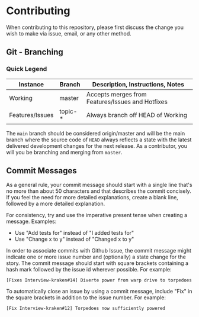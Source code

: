 # Contributing

When contributing to this repository, please first discuss the change you wish to make via issue, email, or any other method.

## Git - Branching

### Quick Legend

<table>
  <thead>
    <tr>
      <th>Instance</th>
      <th>Branch</th>
      <th>Description, Instructions, Notes</th>
    </tr>
  </thead>
  <tbody>
    <tr>
      <td>Working</td>
      <td>master</td>
      <td>Accepts merges from Features/Issues and Hotfixes</td>
    </tr>
    <tr>
      <td>Features/Issues</td>
      <td>topic-*</td>
      <td>Always branch off HEAD of Working</td>
    </tr>
  </tbody>
</table>


The `main` branch should be considered origin/master and will be the main branch where the source code of `HEAD` always reflects a state with the latest delivered development changes for the next release. As a contributor, you will you be branching and merging from `master`.


## Commit Messages

As a general rule, your commit message should start with a single line that's no more than about 50 characters and that describes the commit concisely. If you feel the need for more detailed explanations, create a blank line, followed by a more detailed explanation.

For consistency, try and use the imperative present tense when creating a message. Examples:

* Use "Add tests for" instead of "I added tests for"
* Use "Change x to y" instead of "Changed x to y"

In order to associate commits with Github Issue, the commit message might indicate one or more issue number and (optionally) a state change for the story. The commit message should start with square brackets containing a hash mark followed by the issue id wherever possible. For example:

    [Fixes Interview-kraken#14] Diverte power from warp drive to torpedoes

To automatically close an issue by using a commit message, include "Fix" in the square brackets in addition to the issue number. For example:

    [Fix Interview-kraken#12] Torpedoes now sufficiently powered






